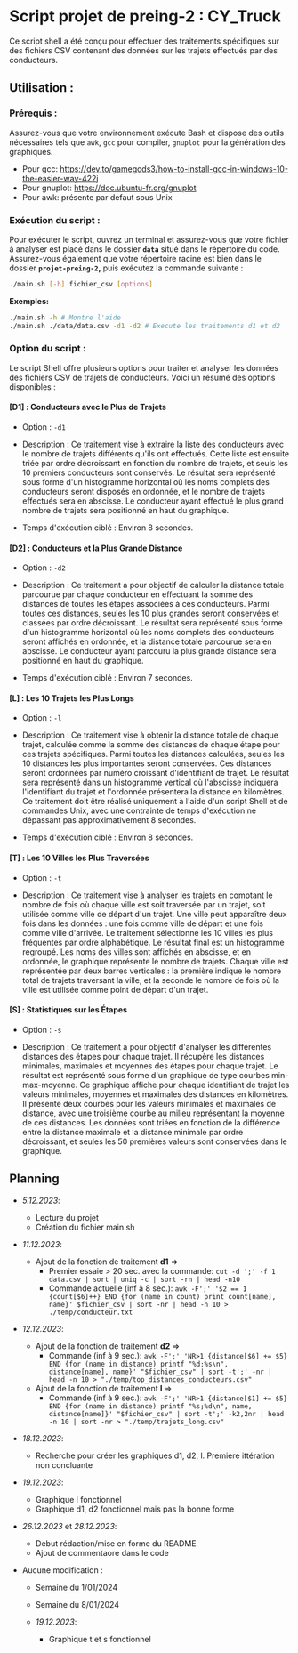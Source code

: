 # Script projet de preing-2 : CY_Truck

Ce script shell a été conçu pour effectuer des traitements spécifiques sur des fichiers CSV contenant des données sur les trajets effectués par des conducteurs.

## Utilisation :

### Prérequis :

Assurez-vous que votre environnement exécute Bash et dispose des outils nécessaires tels que `awk`, `gcc` pour compiler, `gnuplot` pour la génération des graphiques.

- Pour gcc: https://dev.to/gamegods3/how-to-install-gcc-in-windows-10-the-easier-way-422j 
- Pour gnuplot: https://doc.ubuntu-fr.org/gnuplot
- Pour awk: présente par defaut sous Unix

### Exécution du script :

Pour exécuter le script, ouvrez un terminal et assurez-vous que votre fichier à analyser est placé dans le dossier **`data`** situé dans le répertoire du code. Assurez-vous également que votre répertoire racine est bien dans le dossier **`projet-preing-2`,** puis exécutez la commande suivante :

```bash
./main.sh [-h] fichier_csv [options]
```

**Exemples:**
```bash
./main.sh -h # Montre l'aide
./main.sh ./data/data.csv -d1 -d2 # Execute les traitements d1 et d2
```

### Option du script :
  Le script Shell offre plusieurs options pour traiter et analyser les données des fichiers CSV de trajets de conducteurs. Voici un résumé des options disponibles :

#### [D1] : Conducteurs avec le Plus de Trajets
- Option : `-d1`
  
- Description : Ce traitement vise à extraire la liste des conducteurs avec le nombre de trajets différents qu'ils ont effectués. Cette liste est ensuite triée par ordre décroissant en fonction du nombre de trajets, et seuls les 10 premiers conducteurs sont conservés.
Le résultat sera représenté sous forme d'un histogramme horizontal où les noms complets des conducteurs seront disposés en ordonnée, et le nombre de trajets effectués sera en abscisse. Le conducteur ayant effectué le plus grand nombre de trajets sera positionné en haut du graphique.

- Temps d'exécution ciblé : Environ 8 secondes.

#### [D2] : Conducteurs et la Plus Grande Distance
- Option : `-d2`
  
- Description : Ce traitement a pour objectif de calculer la distance totale parcourue par chaque conducteur en effectuant la somme des distances de toutes les étapes associées à ces conducteurs. Parmi toutes ces distances, seules les 10 plus grandes seront conservées et classées par ordre décroissant.
Le résultat sera représenté sous forme d'un histogramme horizontal où les noms complets des conducteurs seront affichés en ordonnée, et la distance totale parcourue sera en abscisse. Le conducteur ayant parcouru la plus grande distance sera positionné en haut du graphique.

- Temps d'exécution ciblé : Environ 7 secondes.

#### [L] : Les 10 Trajets les Plus Longs
- Option : `-l`
  
- Description : Ce traitement vise à obtenir la distance totale de chaque trajet, calculée comme la somme des distances de chaque étape pour ces trajets spécifiques. Parmi toutes les distances calculées, seules les 10 distances les plus importantes seront conservées. Ces distances seront ordonnées par numéro croissant d'identifiant de trajet.
Le résultat sera représenté dans un histogramme vertical où l'abscisse indiquera l'identifiant du trajet et l'ordonnée présentera la distance en kilomètres. Ce traitement doit être réalisé uniquement à l'aide d'un script Shell et de commandes Unix, avec une contrainte de temps d'exécution ne dépassant pas approximativement 8 secondes.

- Temps d'exécution ciblé : Environ 8 secondes.

#### [T] : Les 10 Villes les Plus Traversées
- Option : `-t`
  
- Description : Ce traitement vise à analyser les trajets en comptant le nombre de fois où chaque ville est soit traversée par un trajet, soit utilisée comme ville de départ d'un trajet. Une ville peut apparaître deux fois dans les données : une fois comme ville de départ et une fois comme ville d'arrivée. Le traitement sélectionne les 10 villes les plus fréquentes par ordre alphabétique.
Le résultat final est un histogramme regroupé. Les noms des villes sont affichés en abscisse, et en ordonnée, le graphique représente le nombre de trajets. Chaque ville est représentée par deux barres verticales : la première indique le nombre total de trajets traversant la ville, et la seconde le nombre de fois où la ville est utilisée comme point de départ d'un trajet.


#### [S] : Statistiques sur les Étapes
- Option : `-s`
  
- Description : Ce traitement a pour objectif d'analyser les différentes distances des étapes pour chaque trajet. Il récupère les distances minimales, maximales et moyennes des étapes pour chaque trajet. Le résultat est représenté sous forme d'un graphique de type courbes min-max-moyenne.
Ce graphique affiche pour chaque identifiant de trajet les valeurs minimales, moyennes et maximales des distances en kilomètres. Il présente deux courbes pour les valeurs minimales et maximales de distance, avec une troisième courbe au milieu représentant la moyenne de ces distances.
Les données sont triées en fonction de la différence entre la distance maximale et la distance minimale par ordre décroissant, et seules les 50 premières valeurs sont conservées dans le graphique.

## Planning

- *5.12.2023*: 
  - Lecture du projet 
  - Création du fichier main.sh

- *11.12.2023*: 
    - Ajout de la fonction de traitement **d1** =>
      - Premier essaie > 20 sec. avec la commande: `cut -d ';' -f 1 data.csv | sort | uniq -c | sort -rn | head -n10`
      - Commande actuelle (inf à 8 sec.): `awk -F';' '$2 == 1 {count[$6]++} END {for (name in count) print count[name], name}' $fichier_csv | sort -nr | head -n 10 > ./temp/conducteur.txt`
  
- *12.12.2023*: 
    - Ajout de la fonction de traitement **d2** => 
      - Commande (inf à 9 sec.): `awk -F';' 'NR>1 {distance[$6] += $5} END {for (name in distance) printf "%d;%s\n", distance[name], name}' "$fichier_csv" | sort -t';' -nr | head -n 10 > "./temp/top_distances_conducteurs.csv"`
    - Ajout de la fonction de traitement **l** => 
      - Commande (inf à 9 sec.): `awk -F';' 'NR>1 {distance[$1] += $5} END {for (name in distance) printf "%s;%d\n", name, distance[name]}' "$fichier_csv" | sort -t';' -k2,2nr | head -n 10 | sort -nr > "./temp/trajets_long.csv"`

- *18.12.2023*:
    - Recherche pour créer les graphiques d1, d2, l. Premiere ittération non concluante

- *19.12.2023*: 
    - Graphique l fonctionnel
    - Graphique d1, d2 fonctionnel mais pas la bonne forme 
  
- *26.12.2023* et *28.12.2023*: 
    - Debut rédaction/mise en forme du README
    - Ajout de commentaore dans le code
  
- Aucune modification :
    - Semaine du 1/01/2024
    - Semaine du 8/01/2024

  - *19.12.2023*: 
    - Graphique t et s fonctionnel